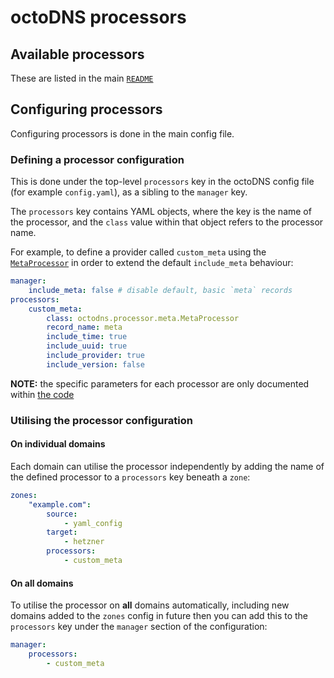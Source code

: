 # octoDNS processors

## Available processors

These are listed in the main [`README`](../README.md#processors)

## Configuring processors

Configuring processors is done in the main config file.

### Defining a processor configuration

This is done under the top-level `processors` key in the octoDNS config file (for example `config.yaml`), as a sibling to the `manager` key.

The `processors` key contains YAML objects, where the key is the name of the processor, and the `class` value within that object refers to the processor name.

For example, to define a provider called `custom_meta` using the [`MetaProcessor`](../octodns/processor/meta.py) in order to extend the default `include_meta` behaviour:

```yaml
manager:
    include_meta: false # disable default, basic `meta` records
processors:
    custom_meta:
        class: octodns.processor.meta.MetaProcessor
        record_name: meta
        include_time: true
        include_uuid: true
        include_provider: true
        include_version: false
```

**NOTE:** the specific parameters for each processor are only documented within [the code](../octodns/processor/)

### Utilising the processor configuration

#### On **individual** domains

Each domain can utilise the processor independently by adding the name of the defined processor to a `processors` key beneath a `zone`:

```yaml
zones:
    "example.com":
        source:
            - yaml_config
        target:
            - hetzner
        processors:
            - custom_meta
```

#### On **all** domains

To utilise the processor on **all** domains automatically, including new domains added to the `zones` config in future then you can add this to the `processors` key under the `manager` section of the configuration:

```yaml
manager:
    processors:
        - custom_meta
```
